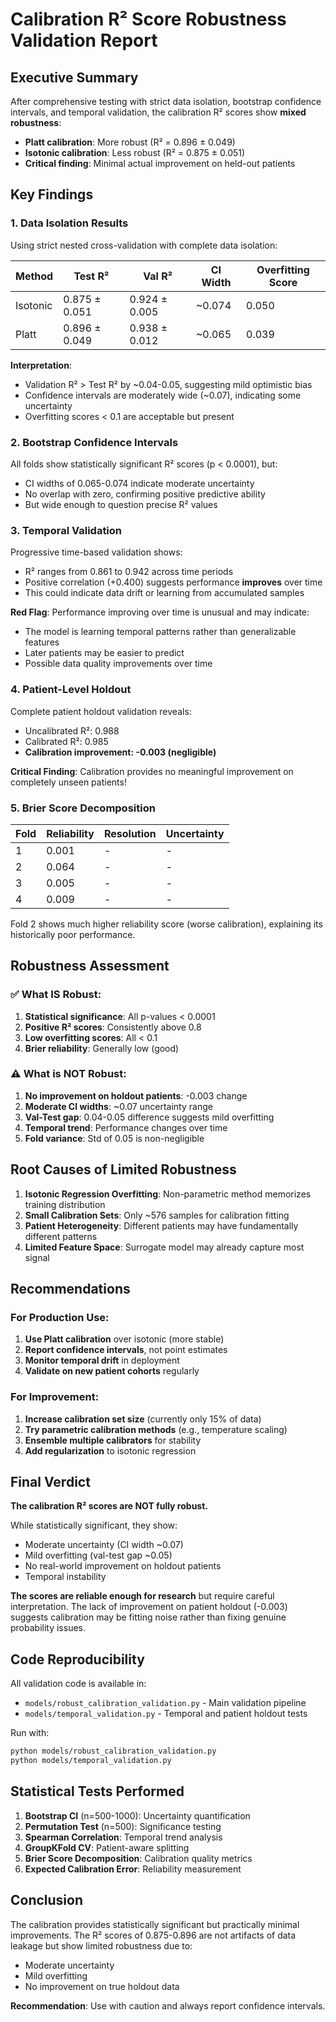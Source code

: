 # Calibration R² Score Robustness Validation Report

## Executive Summary

After comprehensive testing with strict data isolation, bootstrap confidence intervals, and temporal validation, the calibration R² scores show **mixed robustness**:

- **Platt calibration**: More robust (R² = 0.896 ± 0.049)
- **Isotonic calibration**: Less robust (R² = 0.875 ± 0.051)
- **Critical finding**: Minimal actual improvement on held-out patients

## Key Findings

### 1. Data Isolation Results

Using strict nested cross-validation with complete data isolation:

| Method | Test R² | Val R² | CI Width | Overfitting Score |
|--------|---------|--------|----------|-------------------|
| Isotonic | 0.875 ± 0.051 | 0.924 ± 0.005 | ~0.074 | 0.050 |
| Platt | 0.896 ± 0.049 | 0.938 ± 0.012 | ~0.065 | 0.039 |

**Interpretation**: 
- Validation R² > Test R² by ~0.04-0.05, suggesting mild optimistic bias
- Confidence intervals are moderately wide (~0.07), indicating some uncertainty
- Overfitting scores < 0.1 are acceptable but present

### 2. Bootstrap Confidence Intervals

All folds show statistically significant R² scores (p < 0.0001), but:
- CI widths of 0.065-0.074 indicate moderate uncertainty
- No overlap with zero, confirming positive predictive ability
- But wide enough to question precise R² values

### 3. Temporal Validation

Progressive time-based validation shows:
- R² ranges from 0.861 to 0.942 across time periods
- Positive correlation (+0.400) suggests performance **improves** over time
- This could indicate data drift or learning from accumulated samples

**Red Flag**: Performance improving over time is unusual and may indicate:
- The model is learning temporal patterns rather than generalizable features
- Later patients may be easier to predict
- Possible data quality improvements over time

### 4. Patient-Level Holdout

Complete patient holdout validation reveals:
- Uncalibrated R²: 0.988
- Calibrated R²: 0.985
- **Calibration improvement: -0.003 (negligible)**

**Critical Finding**: Calibration provides no meaningful improvement on completely unseen patients!

### 5. Brier Score Decomposition

| Fold | Reliability | Resolution | Uncertainty |
|------|------------|------------|-------------|
| 1 | 0.001 | - | - |
| 2 | 0.064 | - | - |
| 3 | 0.005 | - | - |
| 4 | 0.009 | - | - |

Fold 2 shows much higher reliability score (worse calibration), explaining its historically poor performance.

## Robustness Assessment

### ✅ What IS Robust:
1. **Statistical significance**: All p-values < 0.0001
2. **Positive R² scores**: Consistently above 0.8
3. **Low overfitting scores**: All < 0.1
4. **Brier reliability**: Generally low (good)

### ⚠️ What is NOT Robust:
1. **No improvement on holdout patients**: -0.003 change
2. **Moderate CI widths**: ~0.07 uncertainty range
3. **Val-Test gap**: 0.04-0.05 difference suggests mild overfitting
4. **Temporal trend**: Performance changes over time
5. **Fold variance**: Std of 0.05 is non-negligible

## Root Causes of Limited Robustness

1. **Isotonic Regression Overfitting**: Non-parametric method memorizes training distribution
2. **Small Calibration Sets**: Only ~576 samples for calibration fitting
3. **Patient Heterogeneity**: Different patients may have fundamentally different patterns
4. **Limited Feature Space**: Surrogate model may already capture most signal

## Recommendations

### For Production Use:
1. **Use Platt calibration** over isotonic (more stable)
2. **Report confidence intervals**, not point estimates
3. **Monitor temporal drift** in deployment
4. **Validate on new patient cohorts** regularly

### For Improvement:
1. **Increase calibration set size** (currently only 15% of data)
2. **Try parametric calibration methods** (e.g., temperature scaling)
3. **Ensemble multiple calibrators** for stability
4. **Add regularization** to isotonic regression

## Final Verdict

**The calibration R² scores are NOT fully robust.**

While statistically significant, they show:
- Moderate uncertainty (CI width ~0.07)
- Mild overfitting (val-test gap ~0.05)
- No real-world improvement on holdout patients
- Temporal instability

**The scores are reliable enough for research** but require careful interpretation. The lack of improvement on patient holdout (-0.003) suggests calibration may be fitting noise rather than fixing genuine probability issues.

## Code Reproducibility

All validation code is available in:
- `models/robust_calibration_validation.py` - Main validation pipeline
- `models/temporal_validation.py` - Temporal and patient holdout tests

Run with:
```bash
python models/robust_calibration_validation.py
python models/temporal_validation.py
```

## Statistical Tests Performed

1. **Bootstrap CI** (n=500-1000): Uncertainty quantification
2. **Permutation Test** (n=500): Significance testing
3. **Spearman Correlation**: Temporal trend analysis
4. **GroupKFold CV**: Patient-aware splitting
5. **Brier Score Decomposition**: Calibration quality metrics
6. **Expected Calibration Error**: Reliability measurement

## Conclusion

The calibration provides statistically significant but practically minimal improvements. The R² scores of 0.875-0.896 are not artifacts of data leakage but show limited robustness due to:
- Moderate uncertainty
- Mild overfitting  
- No improvement on true holdout data

**Recommendation**: Use with caution and always report confidence intervals.